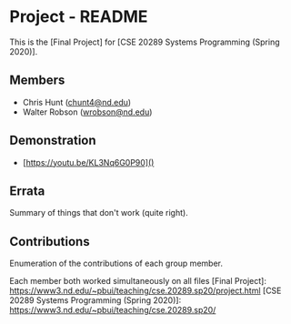 # Project - README

This is the [Final Project] for [CSE 20289 Systems Programming (Spring 2020)].

## Members

- Chris Hunt (chunt4@nd.edu)
- Walter Robson (wrobson@nd.edu)

## Demonstration

- [https://youtu.be/KL3Nq6G0P90]()

## Errata

Summary of things that don't work (quite right).

## Contributions

Enumeration of the contributions of each group member.

Each member both worked simultaneously on all files
[Final Project]: https://www3.nd.edu/~pbui/teaching/cse.20289.sp20/project.html
[CSE 20289 Systems Programming (Spring 2020)]: https://www3.nd.edu/~pbui/teaching/cse.20289.sp20/
